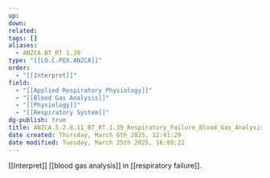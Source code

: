 ```yaml
---
up: 
down: 
related: 
tags: []
aliases:
  - ANZCA.BT_RT 1.39
type: "[[LO.C.PEX.ANZCA]]"
order:
  - "[[Interpret]]"
field:
  - "[[Applied Respiratory Physiology]]"
  - "[[Blood Gas Analysis]]"
  - "[[Physiology]]"
  - "[[Respiratory System]]"
dg-publish: true
title: ANZCA.5.2.8.11_BT_RT.1.39_Respiratory_Failure_Blood_Gas_Analysis
date created: Thursday, March 6th 2025, 12:41:29
date modified: Tuesday, March 25th 2025, 16:09:22
---
```


[[Interpret]] [[blood gas analysis]] in [[respiratory failure]].
